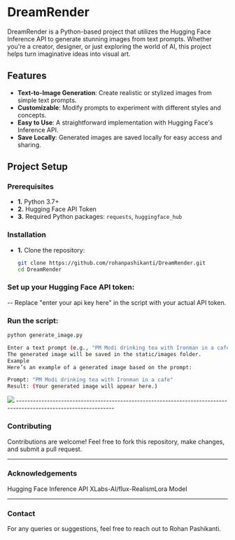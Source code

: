 # DreamRender

DreamRender is a Python-based project that utilizes the Hugging Face Inference API to generate stunning images from text prompts. Whether you're a creator, designer, or just exploring the world of AI, this project helps turn imaginative ideas into visual art.

## Features
- **Text-to-Image Generation**: Create realistic or stylized images from simple text prompts.
- **Customizable**: Modify prompts to experiment with different styles and concepts.
- **Easy to Use**: A straightforward implementation with Hugging Face's Inference API.
- **Save Locally**: Generated images are saved locally for easy access and sharing.

## Project Setup

### Prerequisites
- **1.** Python 3.7+
- **2.** Hugging Face API Token
- **3.** Required Python packages: `requests`, `huggingface_hub`

### Installation
- **1.** Clone the repository:
   ```bash
   git clone https://github.com/rohanpashikanti/DreamRender.git
   cd DreamRender
   
### Set up your Hugging Face API token:
-- Replace "enter your api key here" in the script with your actual API token.

### Run the script:
  ```bash
  python generate_image.py

  Enter a text prompt (e.g., "PM Modi drinking tea with Ironman in a cafe").
  The generated image will be saved in the static/images folder.
  Example
  Here’s an example of a generated image based on the prompt:

  Prompt: "PM Modi drinking tea with Ironman in a cafe"
  Result: (Your generated image will appear here.)
   ```

<img src="https://res.cloudinary.com/dcoijn5mh/image/upload/v1736159823/h_haxty7.png">
-----------------------------------------------------------------------------------------------------------------

### Contributing
   Contributions are welcome! Feel free to fork this repository, make changes, and submit a pull request.

-----------------------------------------------------------------------------------------------------------------

### Acknowledgements
   Hugging Face Inference API
   XLabs-AI/flux-RealismLora Model
   
-----------------------------------------------------------------------------------------------------------------

### Contact
   For any queries or suggestions, feel free to reach out to Rohan Pashikanti.


